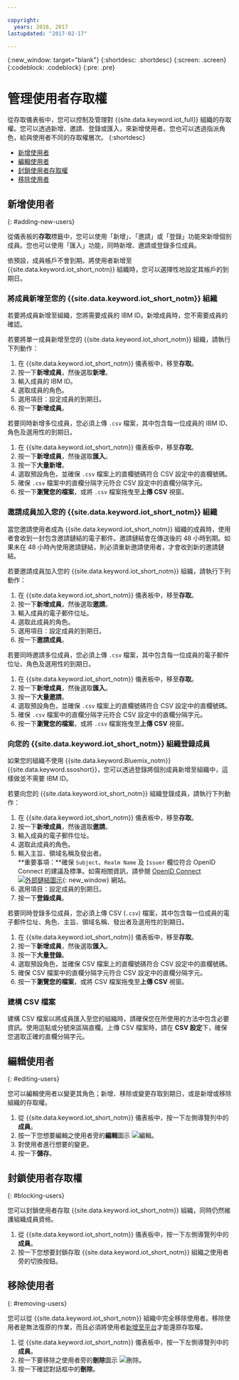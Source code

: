 ```yaml
---

copyright:
  years: 2016, 2017
lastupdated: "2017-02-17"

---
```


{:new_window: target="blank"}
{:shortdesc: .shortdesc}
{:screen: .screen}
{:codeblock: .codeblock}
{:pre: .pre}

# 管理使用者存取權

從存取儀表板中，您可以控制及管理對 {{site.data.keyword.iot_full}} 組織的存取權。您可以透過新增、邀請、登錄或匯入，來新增使用者。您也可以透過指派角色，給與使用者不同的存取權層次。
{:shortdesc}

- [新增使用者](#adding-new-users)
- [編輯使用者](#editing-users)
- [封鎖使用者存取權](#blocking-users)
- [移除使用者](#removing-users)

## 新增使用者
{: #adding-new-users}

從儀表板的**存取**標籤中，您可以使用「新增」、「邀請」或「登錄」功能來新增個別成員。您也可以使用「匯入」功能，同時新增、邀請或登錄多位成員。

依預設，成員帳戶不會到期。將使用者新增至 {{site.data.keyword.iot_short_notm}} 組織時，您可以選擇性地設定其帳戶的到期日。

### 將成員新增至您的 {{site.data.keyword.iot_short_notm}} 組織

若要將成員新增至組織，您將需要成員的 IBM ID。新增成員時，您不需要成員的確認。

若要將單一成員新增至您的 {{site.data.keyword.iot_short_notm}} 組織，請執行下列動作：
1. 在 {{site.data.keyword.iot_short_notm}} 儀表板中，移至**存取**。
2. 按一下**新增成員**，然後選取**新增**。
3. 輸入成員的 IBM ID。
4. 選取成員的角色。
5. 選用項目：設定成員的到期日。
6. 按一下**新增成員**。

若要同時新增多位成員，您必須上傳 `.csv` 檔案，其中包含每一位成員的 IBM ID、角色及選用性的到期日。
1. 在 {{site.data.keyword.iot_short_notm}} 儀表板中，移至**存取**。
2. 按一下**新增成員**，然後選取**匯入**。
3. 按一下**大量新增**。
4. 選取預設角色，並確保 `.csv` 檔案上的直欄號碼符合 CSV 設定中的直欄號碼。
5. 確保 `.csv` 檔案中的直欄分隔字元符合 CSV 設定中的直欄分隔字元。
6. 按一下**瀏覽您的檔案**，或將 `.csv` 檔案拖曳至**上傳 CSV** 視窗。

### 邀請成員加入您的 {{site.data.keyword.iot_short_notm}} 組織

當您邀請使用者成為 {{site.data.keyword.iot_short_notm}} 組織的成員時，使用者會收到一封包含邀請鏈結的電子郵件。邀請鏈結會在傳送後的 48 小時到期。如果未在 48 小時內使用邀請鏈結，則必須重新邀請使用者，才會收到新的邀請鏈結。

若要邀請成員加入您的 {{site.data.keyword.iot_short_notm}} 組織，請執行下列動作：
1. 在 {{site.data.keyword.iot_short_notm}} 儀表板中，移至**存取**。
2. 按一下**新增成員**，然後選取**邀請**。
3. 輸入成員的電子郵件位址。
4. 選取此成員的角色。
5. 選用項目：設定成員的到期日。
6. 按一下**邀請成員**。

若要同時邀請多位成員，您必須上傳 `.csv` 檔案，其中包含每一位成員的電子郵件位址、角色及選用性的到期日。
1. 在 {{site.data.keyword.iot_short_notm}} 儀表板中，移至**存取**。
2. 按一下**新增成員**，然後選取**匯入**。
3. 按一下**大量邀請**。
4. 選取預設角色，並確保 `.csv` 檔案上的直欄號碼符合 CSV 設定中的直欄號碼。
5. 確保 `.csv` 檔案中的直欄分隔字元符合 CSV 設定中的直欄分隔字元。
6. 按一下**瀏覽您的檔案**，或將 `.csv` 檔案拖曳至**上傳 CSV** 視窗。

### 向您的 {{site.data.keyword.iot_short_notm}} 組織登錄成員

如果您的組織不使用 {{site.data.keyword.Bluemix_notm}} {{site.data.keyword.ssoshort}}，您可以透過登錄將個別成員新增至組織中，這樣做並不需要 IBM ID。

若要向您的 {{site.data.keyword.iot_short_notm}} 組織登錄成員，請執行下列動作：
1. 在 {{site.data.keyword.iot_short_notm}} 儀表板中，移至**存取**。
2. 按一下**新增成員**，然後選取**邀請**。
3. 輸入成員的電子郵件位址。
4. 選取此成員的角色。
5. 輸入主旨、領域名稱及發出者。  
   **重要事項：**確保 `Subject`、`Realm Name` 及 `Issuer` 欄位符合 OpenID Connect 的建議及標準。如需相關資訊，請參閱 [OpenID Connect ![外部鏈結圖示](../../icons/launch-glyph.svg)](http://openid.net/connect/){: new_window} 網站。
6. 選用項目：設定成員的到期日。
7. 按一下**登錄成員**。

若要同時登錄多位成員，您必須上傳 CSV (`.csv`) 檔案，其中包含每一位成員的電子郵件位址、角色、主旨、領域名稱、發出者及選用性的到期日。
1. 在 {{site.data.keyword.iot_short_notm}} 儀表板中，移至**存取**。
2. 按一下**新增成員**，然後選取**匯入**。
3. 按一下**大量登錄**。
4. 選取預設角色，並確保 CSV 檔案上的直欄號碼符合 CSV 設定中的直欄號碼。
5. 確保 CSV 檔案中的直欄分隔字元符合 CSV 設定中的直欄分隔字元。
6. 按一下**瀏覽您的檔案**，或將 CSV 檔案拖曳至**上傳 CSV** 視窗。

### 建構 CSV 檔案

建構 CSV 檔案以將成員匯入至您的組織時，請確保您在所使用的方法中包含必要資訊。使用逗點或分號來區隔直欄。上傳 CSV 檔案時，請在 **CSV 設定**下，確保您選取正確的直欄分隔字元。

## 編輯使用者
{: #editing-users}

您可以編輯使用者以變更其角色；新增、移除或變更存取到期日，或是新增或移除組織的存取權。

1. 從 {{site.data.keyword.iot_short_notm}} 儀表板中，按一下左側導覽列中的**成員**。
2. 按一下您想要編輯之使用者旁的**編輯**圖示 ![編輯](/docs/images/edit_32.svg)。
3. 對使用者進行想要的變更。
4. 按一下**儲存**。

## 封鎖使用者存取權
{: #blocking-users}

您可以封鎖使用者存取 {{site.data.keyword.iot_short_notm}} 組織，同時仍然維護組織成員資格。

1. 從 {{site.data.keyword.iot_short_notm}} 儀表板中，按一下左側導覽列中的**成員**。
2. 按一下您想要封鎖存取 {{site.data.keyword.iot_short_notm}} 組織之使用者旁的切換按鈕。


## 移除使用者
{: #removing-users}

您可以從 {{site.data.keyword.iot_short_notm}} 組織中完全移除使用者。移除使用者是無法復原的作業，而且必須將使用者[新增至平台](#adding-new-users)才能還原存取權。

1. 從 {{site.data.keyword.iot_short_notm}} 儀表板中，按一下左側導覽列中的**成員**。
2. 按一下要移除之使用者旁的**刪除**圖示 ![刪除](/docs/images/trash_32.svg)。
3. 按一下確認對話框中的**刪除**。
